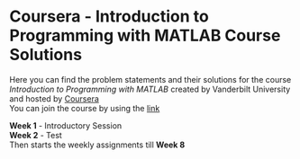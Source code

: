 # Coursera - Introduction to Programming with MATLAB Course Solutions

Here you can find the problem statements and their solutions for the course _Introduction to Programming with MATLAB_ created by Vanderbilt University and hosted by [Coursera](https://www.coursera.org/)<br/>
You can join the course by using the [link](https://www.coursera.org/learn/matlab)<br/>

**Week 1** - Introductory Session<br/>
**Week 2** - Test<br/>
Then starts the weekly assignments till **Week 8**<br/>
